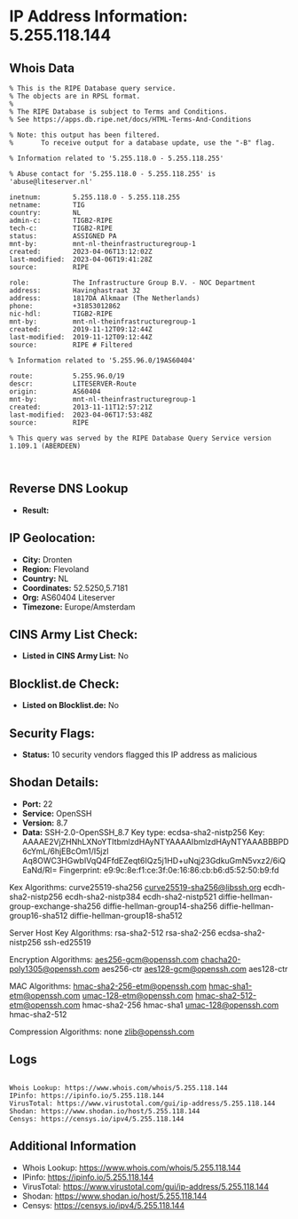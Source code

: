 # IP Address Information: 5.255.118.144

## Whois Data
```
% This is the RIPE Database query service.
% The objects are in RPSL format.
%
% The RIPE Database is subject to Terms and Conditions.
% See https://apps.db.ripe.net/docs/HTML-Terms-And-Conditions

% Note: this output has been filtered.
%       To receive output for a database update, use the "-B" flag.

% Information related to '5.255.118.0 - 5.255.118.255'

% Abuse contact for '5.255.118.0 - 5.255.118.255' is 'abuse@liteserver.nl'

inetnum:        5.255.118.0 - 5.255.118.255
netname:        TIG
country:        NL
admin-c:        TIGB2-RIPE
tech-c:         TIGB2-RIPE
status:         ASSIGNED PA
mnt-by:         mnt-nl-theinfrastructuregroup-1
created:        2023-04-06T13:12:02Z
last-modified:  2023-04-06T19:41:28Z
source:         RIPE

role:           The Infrastructure Group B.V. - NOC Department
address:        Havinghastraat 32
address:        1817DA Alkmaar (The Netherlands)
phone:          +31853012862
nic-hdl:        TIGB2-RIPE
mnt-by:         mnt-nl-theinfrastructuregroup-1
created:        2019-11-12T09:12:44Z
last-modified:  2019-11-12T09:12:44Z
source:         RIPE # Filtered

% Information related to '5.255.96.0/19AS60404'

route:          5.255.96.0/19
descr:          LITESERVER-Route
origin:         AS60404
mnt-by:         mnt-nl-theinfrastructuregroup-1
created:        2013-11-11T12:57:21Z
last-modified:  2023-04-06T17:53:48Z
source:         RIPE

% This query was served by the RIPE Database Query Service version 1.109.1 (ABERDEEN)



```
## Reverse DNS Lookup
- **Result:** 

## IP Geolocation:
- **City:** Dronten
- **Region:** Flevoland
- **Country:** NL
- **Coordinates:** 52.5250,5.7181
- **Org:** AS60404 Liteserver
- **Timezone:** Europe/Amsterdam

## CINS Army List Check:
- **Listed in CINS Army List:** 
No

## Blocklist.de Check:
- **Listed on Blocklist.de:** 
No

## Security Flags:
- **Status:** 10 security vendors flagged this IP address as malicious

## Shodan Details:
- **Port:** 22
- **Service:** OpenSSH
- **Version:** 8.7
- **Data:** SSH-2.0-OpenSSH_8.7
Key type: ecdsa-sha2-nistp256
Key: AAAAE2VjZHNhLXNoYTItbmlzdHAyNTYAAAAIbmlzdHAyNTYAAABBBPD6cYmL/6hjEBcOm1/I5jzl
Aq8OWC3HGwbIVqQ4FfdEZeqt6IQz5j1HD+uNqj23GdkuGmN5vxz2/6iQEaNd/RI=
Fingerprint: e9:9c:8e:f1:ce:3f:0e:16:86:cb:b6:d5:52:50:b9:fd

Kex Algorithms:
	curve25519-sha256
	curve25519-sha256@libssh.org
	ecdh-sha2-nistp256
	ecdh-sha2-nistp384
	ecdh-sha2-nistp521
	diffie-hellman-group-exchange-sha256
	diffie-hellman-group14-sha256
	diffie-hellman-group16-sha512
	diffie-hellman-group18-sha512

Server Host Key Algorithms:
	rsa-sha2-512
	rsa-sha2-256
	ecdsa-sha2-nistp256
	ssh-ed25519

Encryption Algorithms:
	aes256-gcm@openssh.com
	chacha20-poly1305@openssh.com
	aes256-ctr
	aes128-gcm@openssh.com
	aes128-ctr

MAC Algorithms:
	hmac-sha2-256-etm@openssh.com
	hmac-sha1-etm@openssh.com
	umac-128-etm@openssh.com
	hmac-sha2-512-etm@openssh.com
	hmac-sha2-256
	hmac-sha1
	umac-128@openssh.com
	hmac-sha2-512

Compression Algorithms:
	none
	zlib@openssh.com


## Logs
```

Whois Lookup: https://www.whois.com/whois/5.255.118.144
IPinfo: https://ipinfo.io/5.255.118.144
VirusTotal: https://www.virustotal.com/gui/ip-address/5.255.118.144
Shodan: https://www.shodan.io/host/5.255.118.144
Censys: https://censys.io/ipv4/5.255.118.144

```
## Additional Information
- Whois Lookup: https://www.whois.com/whois/5.255.118.144
- IPinfo: https://ipinfo.io/5.255.118.144
- VirusTotal: https://www.virustotal.com/gui/ip-address/5.255.118.144
- Shodan: https://www.shodan.io/host/5.255.118.144
- Censys: https://censys.io/ipv4/5.255.118.144

